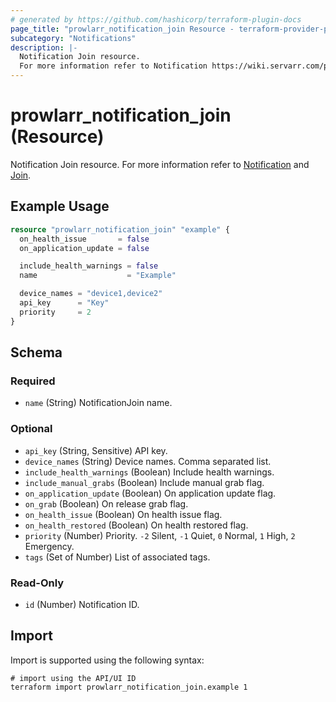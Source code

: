 ```yaml
---
# generated by https://github.com/hashicorp/terraform-plugin-docs
page_title: "prowlarr_notification_join Resource - terraform-provider-prowlarr"
subcategory: "Notifications"
description: |-
  Notification Join resource.
  For more information refer to Notification https://wiki.servarr.com/prowlarr/settings#connect and Join https://wiki.servarr.com/prowlarr/supported#join.
---
```


# prowlarr_notification_join (Resource)

<!-- subcategory:Notifications -->
Notification Join resource.
For more information refer to [Notification](https://wiki.servarr.com/prowlarr/settings#connect) and [Join](https://wiki.servarr.com/prowlarr/supported#join).

## Example Usage

```terraform
resource "prowlarr_notification_join" "example" {
  on_health_issue       = false
  on_application_update = false

  include_health_warnings = false
  name                    = "Example"

  device_names = "device1,device2"
  api_key      = "Key"
  priority     = 2
}
```

<!-- schema generated by tfplugindocs -->
## Schema

### Required

- `name` (String) NotificationJoin name.

### Optional

- `api_key` (String, Sensitive) API key.
- `device_names` (String) Device names. Comma separated list.
- `include_health_warnings` (Boolean) Include health warnings.
- `include_manual_grabs` (Boolean) Include manual grab flag.
- `on_application_update` (Boolean) On application update flag.
- `on_grab` (Boolean) On release grab flag.
- `on_health_issue` (Boolean) On health issue flag.
- `on_health_restored` (Boolean) On health restored flag.
- `priority` (Number) Priority. `-2` Silent, `-1` Quiet, `0` Normal, `1` High, `2` Emergency.
- `tags` (Set of Number) List of associated tags.

### Read-Only

- `id` (Number) Notification ID.

## Import

Import is supported using the following syntax:

```shell
# import using the API/UI ID
terraform import prowlarr_notification_join.example 1
```
